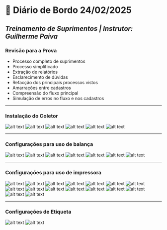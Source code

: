 # 📌 **Diário de Bordo 24/02/2025**
## *Treinamento de Suprimentos | Instrutor: Guilherme Paiva*

### Revisão para a Prova

- Processo completo de suprimentos
- Processo simplificado
- Extração de relatórios
- Esclarecimento de dúvidas
- Refacção dos principais processos vistos
- Amarrações entre cadastros
- Compreensão do fluxo principal
- Simulação de erros no fluxo e nos cadastros

---

### Instalação do Coletor

![alt text](imagens/Screenshot_45.png)
![alt text](imagens/Screenshot_46.png)
![alt text](imagens/Screenshot_58.png)
![alt text](imagens/Screenshot_59.png)
![alt text](imagens/Screenshot_60.png)
![alt text](imagens/Screenshot_61.png)

---

### Configurações para uso de balança

![alt text](imagens/Screenshot_49.png)
![alt text](imagens/Screenshot_50.png)
![alt text](imagens/Screenshot_64.png)
![alt text](imagens/Screenshot_65.png)
![alt text](imagens/Screenshot_66.png)
![alt text](imagens/Screenshot_67.png)
![alt text](imagens/Screenshot_68.png)

---

### Configurações para uso de impressora

![alt text](imagens/Screenshot_47.png)
![alt text](imagens/Screenshot_48.png)
![alt text](imagens/Screenshot_51.png)
![alt text](imagens/Screenshot_52.png)
![alt text](imagens/Screenshot_53.png)
![alt text](imagens/Screenshot_54.png)
![alt text](imagens/Screenshot_55.png)
![alt text](imagens/Screenshot_56.png)
![alt text](imagens/Screenshot_57.png)
![alt text](imagens/Screenshot_62.png)
![alt text](imagens/Screenshot_63.png)
![alt text](imagens/Screenshot_69.png)
![alt text](imagens/Screenshot_70.png)
![alt text](imagens/Screenshot_71.png)
![alt text](imagens/Screenshot_72.png)
![alt text](imagens/Screenshot_73.png)

---

### Configurações de Etiqueta

![alt text](imagens/Screenshot_74.png)
![alt text](imagens/Screenshot_75.png)